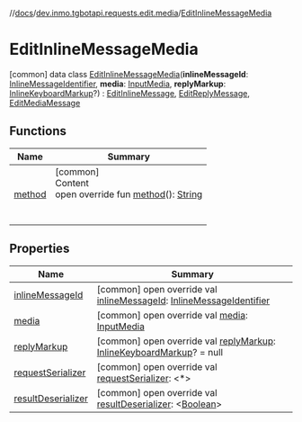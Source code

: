//[docs](../../../index.md)/[dev.inmo.tgbotapi.requests.edit.media](../index.md)/[EditInlineMessageMedia](index.md)



# EditInlineMessageMedia  
 [common] data class [EditInlineMessageMedia](index.md)(**inlineMessageId**: [InlineMessageIdentifier](../../dev.inmo.tgbotapi.types/index.md#%5Bdev.inmo.tgbotapi.types%2FInlineMessageIdentifier%2F%2F%2FPointingToDeclaration%2F%5D%2FClasslikes%2F625018081), **media**: [InputMedia](../../dev.inmo.tgbotapi.types.InputMedia/-input-media/index.md), **replyMarkup**: [InlineKeyboardMarkup](../../dev.inmo.tgbotapi.types.buttons/-inline-keyboard-markup/index.md)?) : [EditInlineMessage](../../dev.inmo.tgbotapi.requests.edit.abstracts/-edit-inline-message/index.md), [EditReplyMessage](../../dev.inmo.tgbotapi.requests.edit.abstracts/-edit-reply-message/index.md), [EditMediaMessage](../../dev.inmo.tgbotapi.requests.edit.abstracts/-edit-media-message/index.md)   


## Functions  
  
|  Name |  Summary | 
|---|---|
| <a name="dev.inmo.tgbotapi.requests.edit.media/EditInlineMessageMedia/method/#/PointingToDeclaration/"></a>[method](method.md)| <a name="dev.inmo.tgbotapi.requests.edit.media/EditInlineMessageMedia/method/#/PointingToDeclaration/"></a>[common]  <br>Content  <br>open override fun [method](method.md)(): [String](https://kotlinlang.org/api/latest/jvm/stdlib/kotlin/-string/index.html)  <br><br><br>|


## Properties  
  
|  Name |  Summary | 
|---|---|
| <a name="dev.inmo.tgbotapi.requests.edit.media/EditInlineMessageMedia/inlineMessageId/#/PointingToDeclaration/"></a>[inlineMessageId](inline-message-id.md)| <a name="dev.inmo.tgbotapi.requests.edit.media/EditInlineMessageMedia/inlineMessageId/#/PointingToDeclaration/"></a> [common] open override val [inlineMessageId](inline-message-id.md): [InlineMessageIdentifier](../../dev.inmo.tgbotapi.types/index.md#%5Bdev.inmo.tgbotapi.types%2FInlineMessageIdentifier%2F%2F%2FPointingToDeclaration%2F%5D%2FClasslikes%2F625018081)   <br>|
| <a name="dev.inmo.tgbotapi.requests.edit.media/EditInlineMessageMedia/media/#/PointingToDeclaration/"></a>[media](media.md)| <a name="dev.inmo.tgbotapi.requests.edit.media/EditInlineMessageMedia/media/#/PointingToDeclaration/"></a> [common] open override val [media](media.md): [InputMedia](../../dev.inmo.tgbotapi.types.InputMedia/-input-media/index.md)   <br>|
| <a name="dev.inmo.tgbotapi.requests.edit.media/EditInlineMessageMedia/replyMarkup/#/PointingToDeclaration/"></a>[replyMarkup](reply-markup.md)| <a name="dev.inmo.tgbotapi.requests.edit.media/EditInlineMessageMedia/replyMarkup/#/PointingToDeclaration/"></a> [common] open override val [replyMarkup](reply-markup.md): [InlineKeyboardMarkup](../../dev.inmo.tgbotapi.types.buttons/-inline-keyboard-markup/index.md)? = null   <br>|
| <a name="dev.inmo.tgbotapi.requests.edit.media/EditInlineMessageMedia/requestSerializer/#/PointingToDeclaration/"></a>[requestSerializer](request-serializer.md)| <a name="dev.inmo.tgbotapi.requests.edit.media/EditInlineMessageMedia/requestSerializer/#/PointingToDeclaration/"></a> [common] open override val [requestSerializer](request-serializer.md): <*>   <br>|
| <a name="dev.inmo.tgbotapi.requests.edit.media/EditInlineMessageMedia/resultDeserializer/#/PointingToDeclaration/"></a>[resultDeserializer](index.md#%5Bdev.inmo.tgbotapi.requests.edit.media%2FEditInlineMessageMedia%2FresultDeserializer%2F%23%2FPointingToDeclaration%2F%5D%2FProperties%2F625018081)| <a name="dev.inmo.tgbotapi.requests.edit.media/EditInlineMessageMedia/resultDeserializer/#/PointingToDeclaration/"></a> [common] open override val [resultDeserializer](index.md#%5Bdev.inmo.tgbotapi.requests.edit.media%2FEditInlineMessageMedia%2FresultDeserializer%2F%23%2FPointingToDeclaration%2F%5D%2FProperties%2F625018081): <[Boolean](https://kotlinlang.org/api/latest/jvm/stdlib/kotlin/-boolean/index.html)>   <br>|

